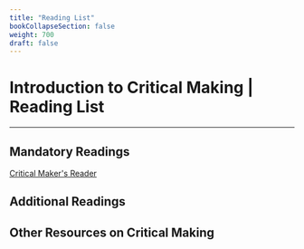 ```yaml
---
title: "Reading List"
bookCollapseSection: false
weight: 700
draft: false
---
```


# Introduction to Critical Making | Reading List

---

## Mandatory Readings

[Critical Maker's Reader](https://networkcultures.org/blog/publication/the-critical-makers-reader-unlearning-technology/)

## Additional Readings

## Other Resources on Critical Making